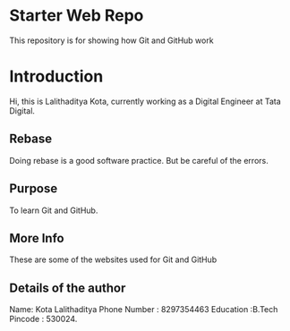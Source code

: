 # Starter Web Repo

This repository is for showing how Git and GitHub work

# Introduction

Hi, this is Lalithaditya Kota, currently working as a Digital Engineer at Tata Digital.

## Rebase

Doing rebase is a good software practice. But be careful of the errors.

## Purpose

To learn Git and GitHub.

## More Info

These are some of the websites used for Git and GitHub

## Details of the author

Name: Kota Lalithaditya
Phone Number : 8297354463
Education :B.Tech
Pincode : 530024.
